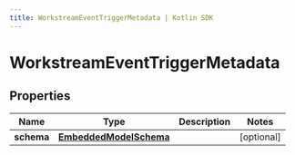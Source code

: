 ```yaml
---
title: WorkstreamEventTriggerMetadata | Kotlin SDK
---
```



# WorkstreamEventTriggerMetadata

## Properties
Name | Type | Description | Notes
------------ | ------------- | ------------- | -------------
**schema** | [**EmbeddedModelSchema**](EmbeddedModelSchema) |  |  [optional]



